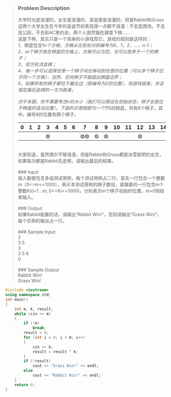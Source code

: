 >### Problem Description<br>
>大学时光是浪漫的，女生是浪漫的，圣诞更是浪漫的，但是Rabbit和Grass这两个大学女生在今年的圣诞节却表现得一点都不浪漫：不去逛商场，不去逛公园，不去和AC男约会，两个人竟然猫在寝食下棋……<br>
>说是下棋，其实只是一个简单的小游戏而已，游戏的规则是这样的：<br>
>1、棋盘包含1*n个方格，方格从左到右分别编号为0，1，2，…，n-1；<br>
>2、m个棋子放在棋盘的方格上，方格可以为空，也可以放多于一个的棋子；<br>
>3、双方轮流走棋；<br>
>4、每一步可以选择任意一个棋子向左移动到任意的位置（可以多个棋子位于同一个方格），当然，任何棋子不能超出棋盘边界；<br>
>5、如果所有的棋子都位于最左边（即编号为0的位置），则游戏结束，并且规定最后走棋的一方为胜者。<br>
><br>
>对于本题，你不需要考虑n的大小（我们可以假设在初始状态，棋子总是位于棋盘的适当位置）。下面的示意图即为一个1*15的棋盘，共有6个棋子，其中，编号8的位置有两个棋子。<br>

> 0 | 1 | 2 | 3 | 4 | 5 | 6 | 7 | 8 | 9 | 10 | 11 | 12 | 13 | 14
> :-: | :-: | :-: | :-: | :-:| :-: | :-: | :-: | :-:| :-: | :-: | :-: | :-: | :-:| :-:
>   |   |   |   | ◍ |   |   |   | ◍◍ | ◍ | ◍ |   |   | ◍ | 

><br>
>大家知道，虽然偶尔不够浪漫，但是Rabbit和Grass都是冰雪聪明的女生，如果每次都是Rabbit先走棋，请输出最后的结果。<br>
> <br>
>### Input<br>
>输入数据包含多组测试用例，每个测试用例占二行，首先一行包含一个整数m（0<=m<=1000），表示本测试用例的棋子数目，紧跟着的一行包含m个整数Ki(i=1…m; 0<=Ki<=1000)，分别表示m个棋子初始的位置，m=0则结束输入。<br>
> <br>
>### Output<br>
>如果Rabbit能赢的话，请输出“Rabbit Win!”，否则请输出“Grass Win!”，每个实例的输出占一行。<br>
> <br>
>### Sample Input<br>
>2 <br>
>3 5<br>
>3<br>
>3 5 6<br>
>0<br>
> <br>
>### Sample Output<br>
>Rabbit Win!<br>
>Grass Win!<br>

```cpp
#include <iostream>
using namespace std;
int main()
{
    int m, k, result;
    while (cin >> m)
    {
        if (!m)
            break;
        result = 0;
        for (int i = 0; i < m; i++)
        {
            cin >> k;
            result = result ^ k;
        }
        if (!result)
            cout << "Grass Win!" << endl;
        else
            cout << "Rabbit Win!" << endl;
    }
    return 0;
}
```
